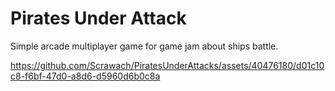 # Pirates Under Attack

Simple arcade multiplayer game for game jam about ships battle.

https://github.com/Scrawach/PiratesUnderAttacks/assets/40476180/d01c10c8-f6bf-47d0-a8d6-d5960d6b0c8a

